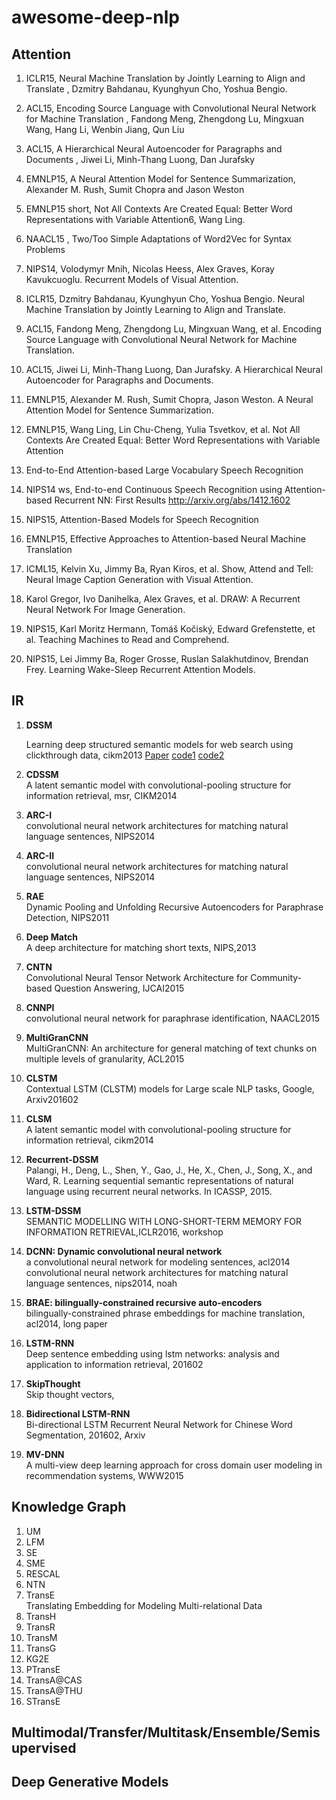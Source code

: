 # awesome-deep-nlp

## Attention  

1. ICLR15, Neural Machine Translation by Jointly Learning to Align and Translate , Dzmitry Bahdanau, Kyunghyun Cho, Yoshua Bengio.   

1. ACL15, Encoding Source Language with Convolutional Neural Network for Machine Translation , Fandong Meng, Zhengdong Lu, Mingxuan Wang, Hang Li, Wenbin Jiang, Qun Liu

1. ACL15, A Hierarchical Neural Autoencoder for Paragraphs and Documents , Jiwei Li, Minh-Thang Luong, Dan Jurafsky  

1. EMNLP15, A Neural Attention Model for Sentence Summarization, Alexander M. Rush, Sumit Chopra and Jason Weston  

1. EMNLP15 short, Not All Contexts Are Created Equal: Better Word Representations with Variable Attention6, Wang Ling.

1. NAACL15 , Two/Too Simple Adaptations of Word2Vec for Syntax Problems  

1. NIPS14, Volodymyr Mnih, Nicolas Heess, Alex Graves, Koray Kavukcuoglu. Recurrent Models of Visual Attention.

1. ICLR15, Dzmitry Bahdanau, Kyunghyun Cho, Yoshua Bengio. Neural Machine Translation by Jointly Learning to Align and Translate.  

1. ACL15, Fandong Meng, Zhengdong Lu, Mingxuan Wang, et al. Encoding Source Language with Convolutional Neural Network for Machine Translation.  

1. ACL15, Jiwei Li, Minh-Thang Luong, Dan Jurafsky. A Hierarchical Neural Autoencoder for Paragraphs and Documents. 

1. EMNLP15, Alexander M. Rush, Sumit Chopra, Jason Weston. A Neural Attention Model for Sentence Summarization. 

1. EMNLP15, Wang Ling, Lin Chu-Cheng, Yulia Tsvetkov, et al. Not All Contexts Are Created Equal: Better Word Representations with Variable Attention

1. End-to-End Attention-based Large Vocabulary Speech Recognition

1. NIPS14 ws, End-to-end Continuous Speech Recognition using Attention-based Recurrent NN: First Results http://arxiv.org/abs/1412.1602

1. NIPS15, Attention-Based Models for Speech Recognition 

1. EMNLP15, Effective Approaches to Attention-based Neural Machine Translation 

1. ICML15, Kelvin Xu, Jimmy Ba, Ryan Kiros, et al. Show, Attend and Tell: Neural Image Caption Generation with Visual Attention. 

1. Karol Gregor, Ivo Danihelka, Alex Graves, et al. DRAW: A Recurrent Neural Network For Image Generation. 

1. NIPS15, Karl Moritz Hermann, Tomáš Kočiský, Edward Grefenstette, et al. Teaching Machines to Read and Comprehend. 

1. NIPS15, Lei Jimmy Ba, Roger Grosse, Ruslan Salakhutdinov, Brendan Frey. Learning Wake-Sleep Recurrent Attention Models.


## IR

1. **DSSM**   


	Learning deep structured semantic models for web search using clickthrough data, cikm2013 [Paper](http://www.msr-waypoint.net/pubs/198202/cikm2013_DSSM_fullversion.pdf) [code1](https://github.com/mranahmd/dssm-wemb-theano) [code2](https://github.com/outstandingcandy/dssm)
2. **CDSSM**   
A latent semantic model with convolutional-pooling structure for information retrieval, msr, CIKM2014
3. **ARC-I**  
convolutional neural network architectures for matching natural language sentences, NIPS2014
3. **ARC-II**  
convolutional neural network architectures for matching natural language sentences, NIPS2014
3. **RAE**  
Dynamic Pooling and Unfolding Recursive Autoencoders for Paraphrase Detection, NIPS2011
3. **Deep Match**  
A deep architecture for matching short texts, NIPS,2013
3. **CNTN**  
Convolutional Neural Tensor Network Architecture for Community-based Question Answering, IJCAI2015
3. **CNNPI**  
convolutional neural network for paraphrase identification, NAACL2015
3. **MultiGranCNN**  
MultiGranCNN: An architecture for general matching of text chunks on multiple levels of granularity, ACL2015

3. **CLSTM**   
	Contextual LSTM (CLSTM) models for Large scale NLP tasks, Google, Arxiv201602
3. **CLSM**   
A latent semantic model with convolutional-pooling structure for information retrieval, cikm2014
4. **Recurrent-DSSM**  
Palangi, H., Deng, L., Shen, Y., Gao, J., He, X., Chen, J., Song, X., and Ward, R. Learning sequential semantic representations of natural language using recurrent neural networks. In ICASSP, 2015.

4. **LSTM-DSSM**  
SEMANTIC MODELLING WITH LONG-SHORT-TERM MEMORY FOR INFORMATION RETRIEVAL,ICLR2016, workshop

4. **DCNN: Dynamic convolutional neural network**  
a convolutional neural network for modeling sentences, acl2014
convolutional neural network architectures for matching natural language sentences, nips2014, noah
3. **BRAE: bilingually-constrained recursive auto-encoders**  
bilingually-constrained phrase embeddings for machine translation, acl2014, long paper
6. **LSTM-RNN**  
Deep sentence embedding using lstm networks: analysis and application to information retrieval, 201602
7. **SkipThought**  
Skip thought vectors, 
9. **Bidirectional LSTM-RNN**  
Bi-directional LSTM Recurrent Neural Network for Chinese Word Segmentation, 201602, Arxiv
10. **MV-DNN**  
A multi-view deep learning approach for cross domain user modeling in recommendation systems, WWW2015

## Knowledge Graph
1. UM
3. LFM
5. SE
6. SME
7. RESCAL
8. NTN
8. TransE  
   Translating Embedding for Modeling Multi-relational Data
8. TransH
9. TransR
10. TransM
11. TransG
12. KG2E
13. PTransE
6. TransA@CAS
7. TransA@THU
8. STransE

## Multimodal/Transfer/Multitask/Ensemble/Semisupervised

## Deep Generative Models




